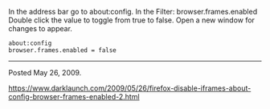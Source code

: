 In the address bar go to about:config.
In the Filter: browser.frames.enabled
Double click the value to toggle from true to false.
Open a new window for changes to appear.
```
about:config
browser.frames.enabled = false
```

---

Posted May 26, 2009.

https://www.darklaunch.com/2009/05/26/firefox-disable-iframes-about-config-browser-frames-enabled-2.html
